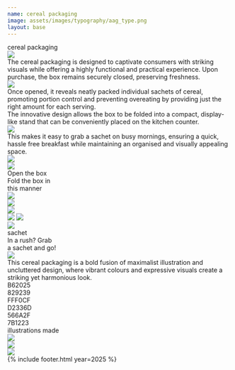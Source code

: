```yaml
---
name: cereal packaging
image: assets/images/typography/aag_type.png
layout: base
---
```


<div class="flex flex-col">
    <div class="w-full lg:text-[96px] md:text-[96px] text-[50px] flex justify-center items-center min-h-[145px] italic">
        cereal packaging
    </div>
    <div class="md:min-h-[400px] min-h-[300px] md:mx-0 mx-5 flex justify-center items-center fit-view-post">
        <img class="h-full object-scale-down" src="{{site.baseurl}}{{site.packagingurl}}/packaging_w_o bg.png">
    </div>
</div>
<div class="max-w-[800px] md:mx-auto mx-5 my-10 text-[2.2rem] leading-[2.4rem] text-center">
    The cereal packaging is designed to <span class="italic">captivate consumers with striking visuals</span> while offering a highly functional and practical experience. Upon purchase, the box remains securely closed, preserving freshness.
</div>
<div class="w-full grid grid-cols-2 my-20">
    <div class="col-span-1 lazyload-right">
        <div>
            <img class="rotate-18 -translate-x-[4%]" src="{{site.baseurl}}{{site.packagingurl}}/lefthand.png">
        </div>
    </div>
    <div class="col-span-1 text-[2.2rem] leading-[2.4rem] text-center md:mx-20 mx-5 flex items-center">
        Once opened, it reveals neatly packed individual sachets of cereal, promoting portion control and preventing overeating by providing just the right amount for each serving. 
    </div>
</div>
<div class="w-full grid grid-cols-2 my-20">
    <div class="col-span-1 text-[2.2rem] leading-[2.4rem] text-center md:mx-20 mx-5 flex items-center">
        The innovative design allows the box to be folded into a compact, display-like stand that can be conveniently placed on the kitchen counter.
    </div>
    <div class="col-span-1 lazyload-left"> 
        <div>
            <img class="-rotate-27 translate-x-[15%]" src="{{site.baseurl}}{{site.packagingurl}}/righthand.png">
        </div>
    </div>
</div>
<div class="max-w-[800px] md:mx-auto mx-5 my-50 text-[2.2rem] leading-[2.4rem] text-center">
    This makes it easy to grab a sachet on busy mornings, ensuring a quick, hassle free breakfast while maintaining an organised and visually appealing space.
</div>
<div class="grid grid-cols-20 my-20 gap-x-[2%] gap-y-20 lg:mx-20 mx-5">
    <div class="relative col-span-9"> 
        <div class="w-full h-full flex items-center">
            <img class="object-scale-down" src="{{site.baseurl}}{{site.packagingurl}}/package-close.png">
        </div>
        <div class="w-[5dvw] rotate-60 absolute top-[40%] -right-[11%]">
            <img class="object-scale-down -rotate-65" src="{{site.baseurl}}{{site.packagingurl}}/arrow_4.png">
        </div>
    </div>
    <div class="col-span-11 text-[2.2rem] leading-[2.4rem] text-center my-auto">
        Open the box
    </div> 
    <div class="col-span-10 text-[2.2rem] leading-[2.4rem] text-center my-auto">
        Fold the box in<br>this manner
    </div> 
    <div class="relative col-span-10 rotate-18 scale-80"> 
        <img class="object-scale-down" src="{{site.baseurl}}{{site.packagingurl}}/half_cereal_packaging.png">
        <div class="w-[4dvw] rotate-10 absolute -top-[12%] right-[15%]">
            <img class="top-0 right-0 object-scale-down -rotate-19" src="{{site.baseurl}}{{site.packagingurl}}/arrow.png">
        </div>
    </div>
    <div class="relative col-span-9"> 
        <img class="object-scale-down" src="{{site.baseurl}}{{site.packagingurl}}/packaging_w_o bg.png">
        <div class="w-[9dvw] absolute -top-[16%] right-[10%]">
            <img class="top-0 right-0 object-scale-down -rotate-19" src="{{site.baseurl}}{{site.packagingurl}}/sachet_mockup.png">
            <img class="absolute w-[9dw] -top-[20%] -right-[30%] object-scale-down rotate-15" src="{{site.baseurl}}{{site.packagingurl}}/sachet_mockup.png">
            <div class="w-[3dvw] rotate-10 absolute -top-[60%] right-[75%]">
                <img class="w-[2dw] top-0 right-0 object-scale-down -rotate-65" src="{{site.baseurl}}{{site.packagingurl}}/arrow.png">
            </div>
            <div class="text-[2dvw] absolute -top-[35%] right-[100%]">
                sachet
            </div>
        </div>
    </div>
    <div class="col-span-11 text-[2.2rem] leading-[2.4rem] text-center my-auto">
        In a rush? Grab<br>a sachet and go!
    </div> 
</div>
<div class="my-40">
    <img class="w-full" src="{{site.baseurl}}{{site.packagingurl}}/cereal_edited.jpg">
</div>
<div class="max-w-[800px] md:mx-auto mx-5 my-40 text-[2.2rem] leading-[2.4rem] text-center">
    This cereal packaging is a bold fusion of maximalist illustration and uncluttered design, where vibrant colours and expressive visuals create a striking yet harmonious look.
</div>
<div class="grid grid-cols-10 mb-20 text-white text-[36px] italic">
    <div class="relative col-span-5 min-h-[140px] bg-[#B62025]">
        <div class="absolute right-5 bottom-0">
            B62025
        </div>
    </div>
    <div class="relative col-span-5 min-h-[140px] bg-[#829239]">
        <div class="absolute left-5 bottom-0">
            829239
        </div>
    </div>
    <div class="relative col-span-4 min-h-[140px] text-black bg-[#FFF0CF]">
        <div class="absolute right-5 bottom-0">
            FFF0CF
        </div>
    </div>
    <div class="relative col-span-6 min-h-[140px] bg-[#D2336D]">
        <div class="absolute left-5 bottom-0">
            D2336D
        </div>
    </div>
    <div class="relative col-span-5 min-h-[140px] bg-[#566A2F]">
        <div class="absolute right-5 bottom-0">
            566A2F
        </div>
    </div>
    <div class="relative col-span-5 min-h-[140px] bg-[#7B1223]">
        <div class="absolute left-5 bottom-0">
            7B1223
        </div>
    </div>
</div>
<div class="col-span-10 text-[36px] italic text-center pb-5 mt-30">
    illustrations made  
</div>
<div class="grid grid-cols-3 gap-10 lg:mx-10 mx-5">
   <div class="col-span-1 flex justify-center items-center"> 
        <img class="w-7/10 object-scale-down" src="{{site.baseurl}}{{site.packagingurl}}/illustrations_packaging-14.png">
   </div>
   <div class="col-span-1 flex justify-center items-center"> 
        <img class="w-full object-scale-down" src="{{site.baseurl}}{{site.packagingurl}}/illustrations_packaging-15.png">
   </div>
   <div class="col-span-1 flex justify-center items-center"> 
        <img class="w-full object-scale-down" src="{{site.baseurl}}{{site.packagingurl}}/individual_design-13.png">
   </div>
</div>
{% include footer.html year=2025 %}
